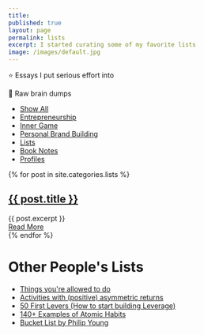 ```yaml
---
title: 
published: true
layout: page
permalink: lists
excerpt: I started curating some of my favorite lists
image: /images/default.jpg
---
```


<div class="posts">


 <div class="posts">
  <article class="post">
    <p>⭐️ Essays I put serious effort into</p>
    <p>🧠 Raw brain dumps</p>
  </article>


<div class="cat-nav">
  <ul>
    <li>
      <a  href="/essays">Show All</a>
    </li>
    <li>
    <a  href="/entrepreneurship" class="btn-nav">Entrepreneurship</a>
          </li>
    <li>
      <a  href="/inner-game" class="btn-nav">Inner Game</a>
    </li>
    <li>
      <a  href="/personal-brand-building" class="btn-nav">Personal Brand Building</a>
    </li>
    <li>
    <a class="is-active" href="/lists" >Lists</a>
    </li>
    <li>
      <a  href="/notes" class="btn-nav">Book Notes</a>
    </li>
    <li>
      <a  href="/profiles" class="btn-nav" >Profiles</a>
    </li>
  </ul>
</div>

  

  

  {% for post in site.categories.lists %}
    <article class="post">
      <h1><a href="{{ site.baseurl }}{{ post.url }}">{{ post.title }}</a></h1>
      <div class="entry">
        {{ post.excerpt }}
      </div>
      <a href="{{ site.baseurl }}{{ post.url }}" class="read-more">Read More</a>
    </article>
  {% endfor %}
</div>


 <h1>Other People's Lists</h1>

* [Things you're allowed to do](https://milan.cvitkovic.net/writing/things_youre_allowed_to_do/)
* [Activities with (positive) asymmetric returns](https://blog.tjcx.me/p/activities-with-positive-asymmetric)
* [50 First Levers (How to start building Leverage)](https://www.ejorgenson.com/blog/50-first-levers)
* [140+ Examples of Atomic Habits](https://docs.google.com/spreadsheets/d/14oKKZ_MEy171WhvUe8OPzcCC53oKPWqEFEiAnN91_7A/edit#gid=0)
* [Bucket List by Philip Young](https://www.philipyoungg.com/bucket-list)
